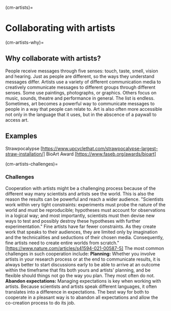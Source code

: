 (cm-artists)=
# Collaborating with artists

(cm-artists-why)=
## Why collaborate with artists?
People receive messages through five senses: touch, taste, smell, vision and hearing. 
Just as people are different, so the ways they understand messages differ. 
Artists use a variety of different communication media to creatively communicate messages to different groups through different senses. 
Some use paintings, photographs, or graphics. 
Others focus on music, sounds, theatre and performance in general.
The list is endless. 
Sometimes, art becomes a powerful way to communicate messages to people in a way that people can relate to.
Art is also often more accessible not only in the language that it uses, but in the abscence of a paywall to access art. 

## Examples
Strawpocalypse [https://www.upcyclethat.com/strawpocalypse-largest-straw-installation/]
BioArt Award [https://www.faseb.org/awards/bioart]


(cm-artists-challenges)=
### Challenges
Cooperation with artists might be a challenging process because of the different way many scientists and artists see the world. 
This is also the reason the results can be powerful and reach a wider audience. 
"Scientists work within very tight constraints: experiments must probe the nature of the world and must be reproducible; hypotheses must account for observations in a logical way; and most importantly, scientists must then devise new ways to test and possibly destroy these hypotheses with further experimentation."
Fine artists have far fewer constraints. 
As they create work that speaks to their audiences, they are limited only by imagination and the technicalities and seductions of their chosen media. 
Consequently, fine artists need to create entire worlds from scratch." [https://www.nature.com/articles/s41594-021-00587-5]
The most common challenges in such cooperation include:
**Planning:** Whether you involve artists in your research process or at the end to communicate results, it is always better to start discussions early to be able to arrive at an outcome within the timeframe that fits both yours and artists' planning, and be flexible should things not go the way you plan. 
They most often do not.
**Abandon expectations:** Managing expectations is key when working with artists. Because scientists and artists speak different languages, it often translates into a difference in expectations. The best way for both to cooperate in a pleasant way is to abandon all expectations and allow the co-creation process to do its job. 
